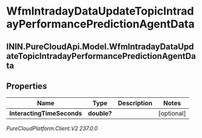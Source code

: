 # WfmIntradayDataUpdateTopicIntradayPerformancePredictionAgentData

## ININ.PureCloudApi.Model.WfmIntradayDataUpdateTopicIntradayPerformancePredictionAgentData

## Properties

|Name | Type | Description | Notes|
|------------ | ------------- | ------------- | -------------|
| **InteractingTimeSeconds** | **double?** |  | [optional] |



_PureCloudPlatform.Client.V2 237.0.0_
